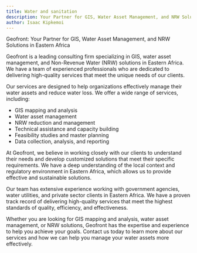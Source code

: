 ```yaml
---
title: Water and sanitation
description: Your Partner for GIS, Water Asset Management, and NRW Solutions in Eastern Africa
author: Isaac Kipkemoi
---
```


Geofront: Your Partner for GIS, Water Asset Management, and NRW Solutions in Eastern Africa

Geofront is a leading consulting firm specializing in GIS, water asset management, and Non-Revenue Water (NRW) solutions in Eastern Africa. We have a team of experienced professionals who are dedicated to delivering high-quality services that meet the unique needs of our clients.

Our services are designed to help organizations effectively manage their water assets and reduce water loss. We offer a wide range of services, including:

- GIS mapping and analysis
- Water asset management
- NRW reduction and management
- Technical assistance and capacity building
- Feasibility studies and master planning
- Data collection, analysis, and reporting

At Geofront, we believe in working closely with our clients to understand their needs and develop customized solutions that meet their specific requirements. We have a deep understanding of the local context and regulatory environment in Eastern Africa, which allows us to provide effective and sustainable solutions.

Our team has extensive experience working with government agencies, water utilities, and private sector clients in Eastern Africa. We have a proven track record of delivering high-quality services that meet the highest standards of quality, efficiency, and effectiveness.

Whether you are looking for GIS mapping and analysis, water asset management, or NRW solutions, Geofront has the expertise and experience to help you achieve your goals. Contact us today to learn more about our services and how we can help you manage your water assets more effectively.
